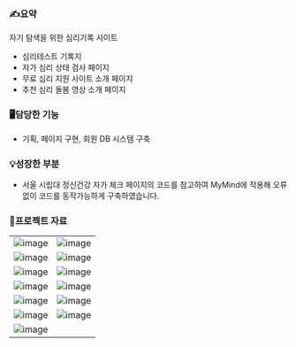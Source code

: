 ### ✍️요약

자기 탐색을 위한 심리기록 사이트

- 심리테스트 기록지
- 자가 심리 상태 검사 페이지
- 무료 심리 지원 사이트 소개 페이지
- 추천 심리 돌봄 영상 소개 페이지

### 🖥️담당한 기능

- 기획, 페이지 구현, 회원 DB 시스템 구축

### 💡성장한 부분

- 서울 시립대 정신건강 자가 체크 페이지의 코드를 참고하여 MyMind에 적용해 오류없이 코드를 동작가능하게 구축하였습니다.

### 📗프로젝트 자료
|    |    |
|:------:|:------:|
|![image](https://user-images.githubusercontent.com/67677374/178168970-e3d6bbd3-f630-41dc-9897-18178b7c45aa.png)|![image](https://user-images.githubusercontent.com/67677374/178168974-de60b920-b305-4295-a9c3-a71005fe65ff.png)|
|![image](https://user-images.githubusercontent.com/67677374/178168983-034a5119-52d6-47f6-92f7-83643801111d.png)|![image](https://user-images.githubusercontent.com/67677374/178168990-750353ae-0259-4e65-8250-d2c45ed5fc04.png)|
|![image](https://user-images.githubusercontent.com/67677374/178168993-54e37c07-7e64-4701-9150-a5478535491e.png)|![image](https://user-images.githubusercontent.com/67677374/178168998-2c1135ff-de76-4a4c-99e5-13188af662a2.png)|
|![image](https://user-images.githubusercontent.com/67677374/178169004-84ed052e-de31-435e-91da-98c208df0f13.png)|![image](https://user-images.githubusercontent.com/67677374/178169011-282d78e4-2ae0-405b-95b1-0834b3648fce.png)|
|![image](https://user-images.githubusercontent.com/67677374/178169026-66a7dc46-e087-4147-a2ab-8de79590a265.png)|![image](https://user-images.githubusercontent.com/67677374/178169035-e5f4b950-6e65-4270-939d-e6d4cf071c0d.png)|
|![image](https://user-images.githubusercontent.com/67677374/178169040-7f5ff8f5-1c4f-46ba-bbeb-4a920e221707.png)|![image](https://user-images.githubusercontent.com/67677374/178169050-d5012473-3b9e-4a4c-ac28-7f8414354a1b.png)|
|![image](https://user-images.githubusercontent.com/67677374/178169057-780c9a7b-55df-415a-bbaa-5a979bc7e125.png)||
